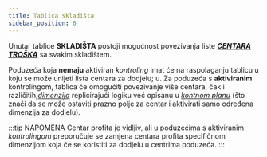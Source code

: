 ```yaml
---
title: Tablica skladišta
sidebar_position: 6
---
```



Unutar tablice **SKLADIŠTA** postoji mogućnost povezivanja liste [***CENTARA TROŠKA***](/docs/controlling/controlling-parametrization/controlling-specific-settings/cost-centers) sa svakim skladištem.

Poduzeća koja **nemaju** aktiviran *kontroling* imat će na raspolaganju tablicu u koju se može unijeti lista centara za dodjelu; u. Za poduzeća s **aktiviranim** kontrolingom, tablica će omogućiti povezivanje više centara, čak i različitih,[*dimenzija*](/docs/controlling/controlling-parametrization/controlling-specific-settings/dimension) replicirajući logiku već opisanu u [*kontnom planu*](/docs/erp-home/registers/accounting/analytic-chart-of-accounts) (što znači da se može ostaviti prazno polje za centar i aktivirati samo određena dimenzija za dodjelu).

:::tip NAPOMENA
Centar profita je vidljiv, ali u poduzećima s aktiviranim *kontrolingom* preporučuje se zamjena centara profita specifičnom dimenzijom koja će se koristiti za dodjelu u centrima poduzeća.
:::
